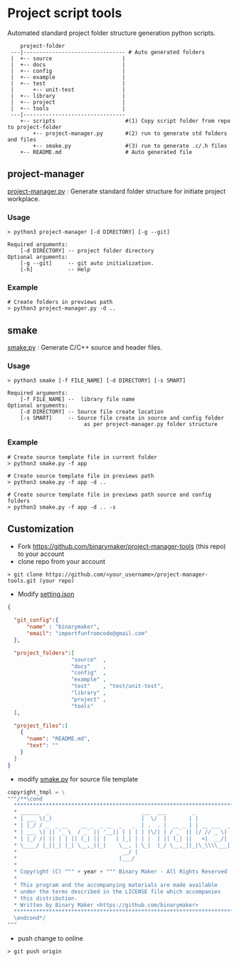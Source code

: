 # Project script tools

Automated standard project folder structure generation python scripts.

```
    project-folder
 ---|-------------------------------- # Auto generated folders
 |  +-- source                      |
 |  +-- docs                        |
 |  +-- config                      |
 |  +-- example                     |
 |  +-- test                        |
 |      +-- unit-test               |
 |  +-- library                     |
 |  +-- project                     |
 |  +-- tools                       |
 ---|--------------------------------
    +-- scripts                      #(1) Copy script folder from repo to project-folder
        +-- project-manager.py       #(2) run to generate std folders and files
        +-- smake.py                 #(3) run to generate .c/.h files
    +-- README.md                    # Auto generated file
```

## project-manager

[project-manager.py](scripts/project-manager.py) : Generate standard folder structure for initiate project workplace.

### Usage 
```shell
> python3 project-manager [-d DIRECTORY] [-g --git]

Required arguments:
    [-d DIRECTORY] -- project folder directory
Optional arguments:
    [-g --git]     -- git auto initialization.
    [-h]           -- Help
```

### Example 
```shell
# Create folders in previews path
> python3 project-manager.py -d .. 
```

## smake

[smake.py](scripts/smake.py) : Generate C/C++ source and header files.

### Usage 
```shell
> python3 smake [-f FILE_NAME] [-d DIRECTORY] [-s SMART]

Required arguments:
    [-f FILE_NAME] --  library file name
Optional arguments:
    [-d DIRECTORY] -- Source file create location
    [-s SMART]     -- Source file create in source and config folder 
                        as per project-manager.py folder structure
```
### Example 
```shell
# Create source template file in current folder
> python3 smake.py -f app

# Create source template file in previews path
> python3 smake.py -f app -d ..

# Create source template file in previews path source and config folders
> python3 smake.py -f app -d .. -s
```

## Customization

* Fork https://github.com/binarymaker/project-manager-tools (this repo) to your account
* clone repo from your account
```
> git clone https://github.com/<your_username>/project-manager-tools.git (your repo)
```
* Modify [setting.json](scripts/setting.json)

```json
{
  
  "git_config":{
      "name" : "binarymaker",
      "email": "importfunfromcode@gmail.com"
  },

  "project_folders":[
                    "source"  ,
                    "docs"    ,
                    "config"  ,
                    "example" ,
                    "test"    , "test/unit-test",
                    "library" ,
                    "project" ,
                    "tools"
  ],

  "project_files":[
    {
      "name": "README.md",
      "text": ""
    }
  ]
}
```

* modify [smake.py](scripts/smake.py) for source file template
```python
copyright_tmpl = \
"""/**\cond
  ******************************************************************************
  * ______  _                             ___  ___        _               
  * | ___ \(_)                            |  \/  |       | |              
  * | |_/ / _  _ __    __ _  _ __  _   _  | .  . |  __ _ | | __ ___  _ __ 
  * | ___ \| || '_ \  / _` || '__|| | | | | |\/| | / _` || |/ // _ \| '__|
  * | |_/ /| || | | || (_| || |   | |_| | | |  | || (_| ||   <|  __/| |   
  * \____/ |_||_| |_| \__,_||_|    \__, | \_|  |_/ \__,_||_|\_\\\\___||_|   
  *                                 __/ |                                 
  *                                |___/                                  
  *                                                                       
  * Copyright (C) """ + year + """ Binary Maker - All Rights Reserved
  *
  * This program and the accompanying materials are made available
  * under the terms described in the LICENSE file which accompanies
  * this distribution.
  * Written by Binary Maker <https://github.com/binarymaker>
  ******************************************************************************
  \endcond*/
"""
```
* push change to online 
```
> git push origin
```
